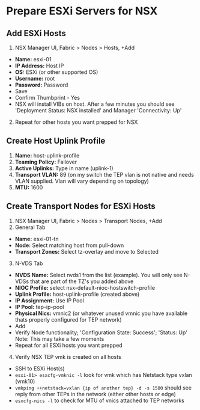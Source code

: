 # Prepare ESXi Servers for NSX

## Add ESXi Hosts
1. NSX Manager UI, Fabric > Nodes > Hosts, +Add
  * **Name:** esxi-01
  * **IP Address:** Host IP
  * **OS:** ESXi (or other supported OS)
  * **Username:** root
  * **Password:** Password
  * Save
  * Confirm Thumbprint - Yes
  * NSX will install VIBs on host.  After a few minutes you should see 'Deployment Status: NSX installed' and Manager 'Connectivity: Up'
2. Repeat for other hosts you want prepped for NSX
## Create Host Uplink Profile
1. **Name:** host-uplink-profile
2. **Teaming Policy:** Failover
3. **Active Uplinks:** Type in name (uplink-1)
4. **Transport VLAN:** 89 (on my switch the TEP vlan is not native and needs VLAN supplied.  Vlan will vary depending on topology)
5. **MTU:** 1600
## Create Transport Nodes for ESXi Hosts
1. NSX Manager UI, Fabric > Nodes > Transport Nodes, +Add
2. General Tab
  * **Name:** esxi-01-tn
  * **Node:** Select matching host from pull-down
  * **Transport Zones:** Select tz-overlay and move to Selected
3. N-VDS Tab
  * **NVDS Name:** Select nvds1 from the list (example).  You will only see N-VDSs that are part of the TZ's you added above
  * **NIOC Profile:** select nsx-default-nioc-hostswitch-profile
  * **Uplink Profile:** host-uplink-profile (created above)
  * **IP Assignment:** Use IP Pool
  * **IP Pool:** tep-ip-pool
  * **Physical Nics:** vmnic2 (or whatever unused vmnic you have available thats properly configured for TEP network)
  * Add
  * Verify Node functionality; 'Configuration State: Success'; 'Status: Up'  Note: This may take a few moments
  * Repeat for all ESXi hosts you want prepped
4. Verify NSX TEP vmk is created on all hosts
  * SSH to ESXi Host(s)
  * `esxi-01> esxcfg-vmknic -l` look for vmk which has Netstack type vxlan (vmk10)
  *  `vmkping ++netstack=vxlan {ip of another tep} -d -s 1500` should see reply from other TEPs in the network (either other hosts or edge)
  * `esxcfg-nics -l` to check for MTU of vnics attached to TEP networks